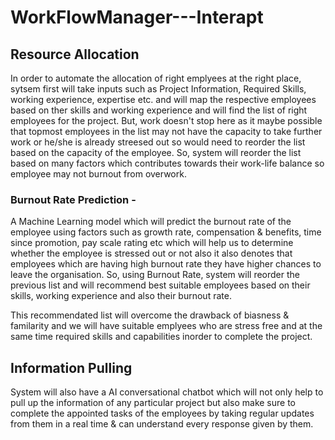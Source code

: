 # WorkFlowManager---Interapt


## Resource Allocation
In order to automate the allocation of right emplyees at the right place, sytsem first will take inputs such as Project Information, Required Skills, working experience, expertise etc. and will map the respective employees based on ther skills and working experience and will find the list of right employees for the project. But, work doesn't stop here as it maybe possible that topmost employees in the list may not have the capacity to take further work or he/she is already streesed out so would need to reorder the list based on the capacity of the employee. So, system will reorder the list based on many factors which contributes towards their work-life balance so employee may not burnout from overwork.

### Burnout Rate Prediction -
A Machine Learning model which will predict the burnout rate of the employee using factors such as growth rate, compensation & benefits, time since promotion, pay scale rating etc which will help us to determine whether the employee is stressed out or not also it also denotes that employees which are having high burnout rate they have higher chances to leave the organisation. So, using Burnout Rate, system will reorder the previous list and will recommend best suitable employees based on their skills, working experience and also their burnout rate.

This recommendated list will overcome the drawback of biasness & familarity and we will have suitable emplyees who are stress free and at the same time required skills and capabilities inorder to complete the project.

## Information Pulling
System will also have a AI conversational chatbot which will not only help to pull up the information of any particular project but also make sure to complete the appointed tasks of the employees by taking regular updates from them in a real time & can understand every response given by them.
